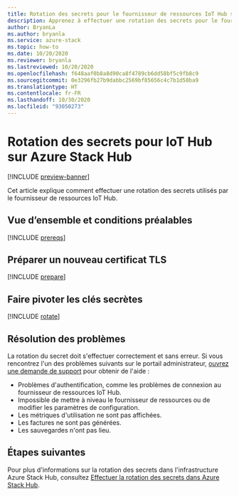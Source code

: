 ```yaml
---
title: Rotation des secrets pour le fournisseur de ressources IoT Hub sur Azure Stack Hub
description: Apprenez à effectuer une rotation des secrets pour le fournisseur de ressources IoT Hub sur Azure Stack Hub
author: BryanLa
ms.author: bryanla
ms.service: azure-stack
ms.topic: how-to
ms.date: 10/20/2020
ms.reviewer: bryanla
ms.lastreviewed: 10/20/2020
ms.openlocfilehash: f648aaf0b8a8d90ca8f4789cb6dd58bf5c9fb8c9
ms.sourcegitcommit: 0e3296fb27b9dabbc2569bf85656c4c7b1d58ba9
ms.translationtype: HT
ms.contentlocale: fr-FR
ms.lasthandoff: 10/30/2020
ms.locfileid: "93050273"
---
```

# <a name="how-to-rotate-secrets-for-iot-hub-on-azure-stack-hub"></a>Rotation des secrets pour IoT Hub sur Azure Stack Hub

[!INCLUDE [preview-banner](../includes/iot-hub-preview.md)]

Cet article explique comment effectuer une rotation des secrets utilisés par le fournisseur de ressources IoT Hub.

## <a name="overview-and-prerequisites"></a>Vue d’ensemble et conditions préalables

[!INCLUDE [prereqs](../includes/resource-provider-va-rotate-secrets-prereqs.md)]

## <a name="prepare-a-new-tls-certificate"></a>Préparer un nouveau certificat TLS

[!INCLUDE [prepare](../includes/resource-provider-va-rotate-secrets-prepare.md)]

## <a name="rotate-secrets"></a>Faire pivoter les clés secrètes

[!INCLUDE [rotate](../includes/resource-provider-va-rotate-secrets-rotate.md)]

## <a name="troubleshooting"></a>Résolution des problèmes

La rotation du secret doit s'effectuer correctement et sans erreur. Si vous rencontrez l'un des problèmes suivants sur le portail administrateur, [ouvrez une demande de support](azure-stack-manage-basics.md#where-to-get-support) pour obtenir de l'aide :

   - Problèmes d'authentification, comme les problèmes de connexion au fournisseur de ressources IoT Hub.
   - Impossible de mettre à niveau le fournisseur de ressources ou de modifier les paramètres de configuration.
   - Les métriques d'utilisation ne sont pas affichées.
   - Les factures ne sont pas générées.
   - Les sauvegardes n'ont pas lieu.

## <a name="next-steps"></a>Étapes suivantes

Pour plus d'informations sur la rotation des secrets dans l'infrastructure Azure Stack Hub, consultez [Effectuer la rotation des secrets dans Azure Stack Hub](azure-stack-rotate-secrets.md).